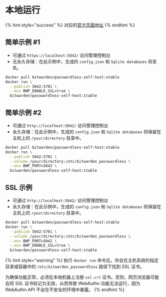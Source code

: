 # 本地运行

{% hint style="success" %}
对应的[官方页面地址](https://docs.passwordless.dev/guide/self-hosting/running-locally.html)
{% endhint %}

## 简单示例 #1 <a href="#simple-example-1" id="simple-example-1"></a>

* 可通过 `https://localhost:5042/` 访问管理控制台
* 无永久存储：在此示例中，生成的 `config.json` 和 `Sqlite databases` 将丢失。

```sh
docker pull bitwarden/passwordless-self-host:stable
docker run \
  --publish 5042:5701 \
  --env BWP_ENABLE_SSL=true \
  bitwarden/passwordless-self-host:stable
```

## 简单示例 #2 <a href="#simple-example-2" id="simple-example-2"></a>

* 可通过 `http://localhost:5042/` 访问管理控制台
* 永久存储：在此示例中，生成的 `config.json` 和 `Sqlite databases` 将保留在主机上的 `/your/directory` 目录中。

```sh
docker pull bitwarden/passwordless-self-host:stable
docker run \
  --publish 5042:5701 \
  --volume /your/directory:/etc/bitwarden_passwordless \
  --env BWP_PORT=5042 \
  bitwarden/passwordless-self-host:stable
```

## SSL 示例 <a href="#example-with-ssl" id="example-with-ssl"></a>

* 可通过 `http://localhost:5042/` 访问管理控制台
* 永久存储：在此示例中，生成的 `config.json` 和 `Sqlite databases` 将保留在主机上的 `/your/directory` 目录中。

```sh
docker pull bitwarden/passwordless-self-host:stable
docker run \
  --publish 5042:5701 \
  --volume /your/directory:/etc/bitwarden_passwordless \
  --env BWP_PORT=5042 \
  --env BWP_ENABLE_SSL=true \
  bitwarden/passwordless-self-host:stable
```

{% hint style="warning" %}
执行 `docker run` 命令后，你会在主机系统的指定目录或容器中的 `/etc/bitwarden_passwordless` 路径下找到 SSL 证书。

为确保功能正常，必须在本地机器上注册 `ssl.crt` 证书。否则，网页浏览器可能会将 SSL 证书标记为无效，从而导致 WebAuthn 功能无法运行，因为 WebAuthn API 不会在不安全的环境中暴露。
{% endhint %}
